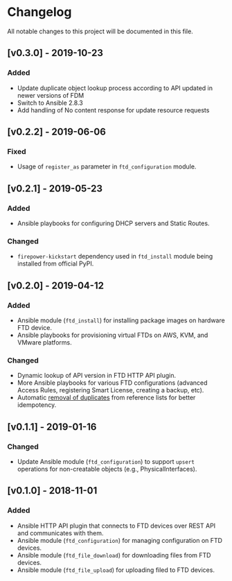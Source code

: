 # Changelog
All notable changes to this project will be documented in this file.

## [v0.3.0] - 2019-10-23
### Added
- Update duplicate object lookup process according to API updated in newer versions of FDM
- Switch to Ansible 2.8.3
- Add handling of No content response for update resource requests

## [v0.2.2] - 2019-06-06
### Fixed
- Usage of `register_as` parameter in `ftd_configuration` module.

## [v0.2.1] - 2019-05-23
### Added
- Ansible playbooks for configuring DHCP servers and Static Routes.
### Changed
- `firepower-kickstart` dependency used in `ftd_install` module being installed from official PyPI.

## [v0.2.0] - 2019-04-12
### Added
- Ansible module (`ftd_install`) for installing package images on hardware FTD device.
- Ansible playbooks for provisioning virtual FTDs on AWS, KVM, and VMware platforms.
### Changed
- Dynamic lookup of API version in FTD HTTP API plugin.
- More Ansible playbooks for various FTD configurations (advanced Access Rules, registering Smart License, creating a backup, etc).
- Automatic [removal of duplicates](https://github.com/CiscoDevNet/FTDAnsible/issues/79) from reference lists for better idempotency.

## [v0.1.1] - 2019-01-16
### Changed
- Update Ansible module (`ftd_configuration`) to support `upsert` operations for non-creatable objects (e.g., PhysicalInterfaces).

## [v0.1.0] - 2018-11-01
### Added
- Ansible HTTP API plugin that connects to FTD devices over REST API and communicates with them.
- Ansible module (`ftd_configuration`) for managing configuration on FTD devices.
- Ansible module (`ftd_file_download`) for downloading files from FTD devices.
- Ansible module (`ftd_file_upload`) for uploading filed to FTD devices.
